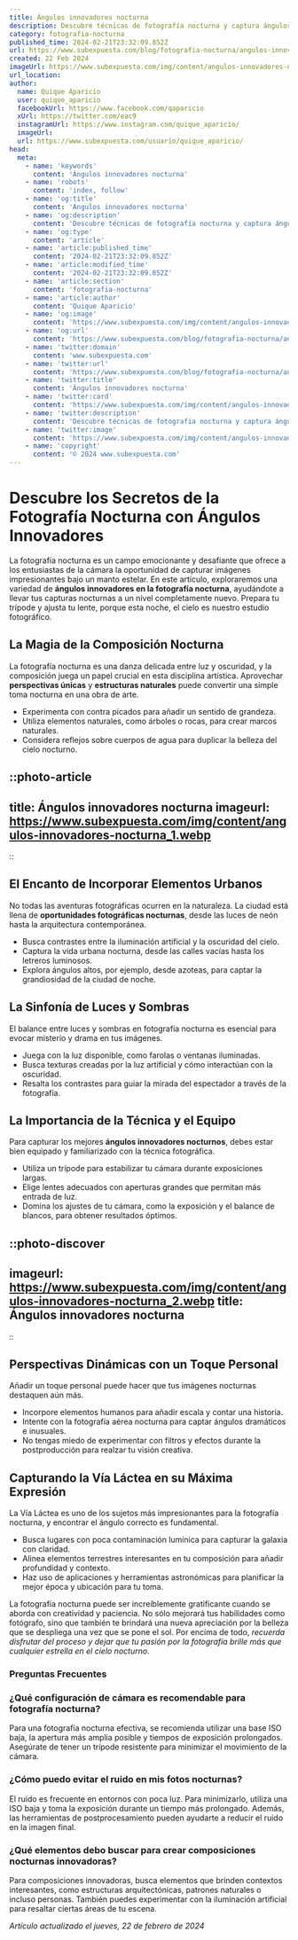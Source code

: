 ```yaml
---
title: Ángulos innovadores nocturna
description: Descubre técnicas de fotografía nocturna y captura ángulos innovadores. Trucos y consejos para transformar la noche en tu lienzo creativo.
category: fotografia-nocturna
published_time: 2024-02-21T23:32:09.852Z
url: https://www.subexpuesta.com/blog/fotografia-nocturna/angulos-innovadores-nocturna
created: 22 Feb 2024
imageUrl: https://www.subexpuesta.com/img/content/angulos-innovadores-nocturna_1.webp
url_location:
author:
  name: Quique Aparicio
  user: quique_aparicio
  facebookUrl: https://www.facebook.com/qaparicio
  xUrl: https://twitter.com/eac9
  instagramUrl: https://www.instagram.com/quique_aparicio/
  imageUrl: 
  url: https://www.subexpuesta.com/usuario/quique_aparicio/
head:
  meta:
    - name: 'keywords'
      content: 'Ángulos innovadores nocturna'
    - name: 'robots'
      content: 'index, follow'
    - name: 'og:title'
      content: 'Ángulos innovadores nocturna'
    - name: 'og:description'
      content: 'Descubre técnicas de fotografía nocturna y captura ángulos innovadores. Trucos y consejos para transformar la noche en tu lienzo creativo.'
    - name: 'og:type'
      content: 'article'
    - name: 'article:published_time'
      content: '2024-02-21T23:32:09.852Z'
    - name: 'article:modified_time'
      content: '2024-02-21T23:32:09.852Z'
    - name: 'article:section'
      content: 'fotografia-nocturna'
    - name: 'article:author'
      content: 'Quique Aparicio'
    - name: 'og:image'
      content: 'https://www.subexpuesta.com/img/content/angulos-innovadores-nocturna_1.webp'
    - name: 'og:url'
      content: 'https://www.subexpuesta.com/blog/fotografia-nocturna/angulos-innovadores-nocturna'
    - name: 'twitter:domain'
      content: 'www.subexpuesta.com'
    - name: 'twitter:url'
      content: 'https://www.subexpuesta.com/blog/fotografia-nocturna/angulos-innovadores-nocturna'
    - name: 'twitter:title'
      content: 'Ángulos innovadores nocturna'
    - name: 'twitter:card'
      content: 'https://www.subexpuesta.com/img/content/angulos-innovadores-nocturna_1.webp'
    - name: 'twitter:description'
      content: 'Descubre técnicas de fotografía nocturna y captura ángulos innovadores. Trucos y consejos para transformar la noche en tu lienzo creativo.'
    - name: 'twitter:image'
      content: 'https://www.subexpuesta.com/img/content/angulos-innovadores-nocturna_1.webp'
    - name: 'copyright'
      content: '© 2024 www.subexpuesta.com'
---
```

# Descubre los Secretos de la Fotografía Nocturna con Ángulos Innovadores

La fotografía nocturna es un campo emocionante y desafiante que ofrece a los entusiastas de la cámara la oportunidad de capturar imágenes impresionantes bajo un manto estelar. En este artículo, exploraremos una variedad de **ángulos innovadores en la fotografía nocturna**, ayudándote a llevar tus capturas nocturnas a un nivel completamente nuevo. Prepara tu trípode y ajusta tu lente, porque esta noche, el cielo es nuestro estudio fotográfico.

## La Magia de la Composición Nocturna

La fotografía nocturna es una danza delicada entre luz y oscuridad, y la composición juega un papel crucial en esta disciplina artística. Aprovechar **perspectivas únicas** y **estructuras naturales** puede convertir una simple toma nocturna en una obra de arte.

* Experimenta con contra picados para añadir un sentido de grandeza.
* Utiliza elementos naturales, como árboles o rocas, para crear marcos naturales.
* Considera reflejos sobre cuerpos de agua para duplicar la belleza del cielo nocturno.


::photo-article
---
title: Ángulos innovadores nocturna
imageurl: https://www.subexpuesta.com/img/content/angulos-innovadores-nocturna_1.webp
---
::


## El Encanto de Incorporar Elementos Urbanos

No todas las aventuras fotográficas ocurren en la naturaleza. La ciudad está llena de **oportunidades fotográficas nocturnas**, desde las luces de neón hasta la arquitectura contemporánea.

* Busca contrastes entre la iluminación artificial y la oscuridad del cielo.
* Captura la vida urbana nocturna, desde las calles vacías hasta los letreros luminosos.
* Explora ángulos altos, por ejemplo, desde azoteas, para captar la grandiosidad de la ciudad de noche.

## La Sinfonía de Luces y Sombras

El balance entre luces y sombras en fotografía nocturna es esencial para evocar misterio y drama en tus imágenes.

* Juega con la luz disponible, como farolas o ventanas iluminadas.
* Busca texturas creadas por la luz artificial y cómo interactúan con la oscuridad.
* Resalta los contrastes para guiar la mirada del espectador a través de la fotografía.

## La Importancia de la Técnica y el Equipo

Para capturar los mejores **ángulos innovadores nocturnos**, debes estar bien equipado y familiarizado con la técnica fotográfica.

* Utiliza un trípode para estabilizar tu cámara durante exposiciones largas.
* Elige lentes adecuados con aperturas grandes que permitan más entrada de luz.
* Domina los ajustes de tu cámara, como la exposición y el balance de blancos, para obtener resultados óptimos.


::photo-discover
---
imageurl: https://www.subexpuesta.com/img/content/angulos-innovadores-nocturna_2.webp
title: Ángulos innovadores nocturna
---
::


## Perspectivas Dinámicas con un Toque Personal

Añadir un toque personal puede hacer que tus imágenes nocturnas destaquen aún más.

* Incorpore elementos humanos para añadir escala y contar una historia.
* Intente con la fotografía aérea nocturna para captar ángulos dramáticos e inusuales.
* No tengas miedo de experimentar con filtros y efectos durante la postproducción para realzar tu visión creativa.

## Capturando la Vía Láctea en su Máxima Expresión

La Vía Láctea es uno de los sujetos más impresionantes para la fotografía nocturna, y encontrar el ángulo correcto es fundamental.

* Busca lugares con poca contaminación lumínica para capturar la galaxia con claridad.
* Alinea elementos terrestres interesantes en tu composición para añadir profundidad y contexto.
* Haz uso de aplicaciones y herramientas astronómicas para planificar la mejor época y ubicación para tu toma.

La fotografía nocturna puede ser increíblemente gratificante cuando se aborda con creatividad y paciencia. No sólo mejorará tus habilidades como fotógrafo, sino que también te brindará una nueva apreciación por la belleza que se despliega una vez que se pone el sol. Por encima de todo, *recuerda disfrutar del proceso y dejar que tu pasión por la fotografía brille más que cualquier estrella en el cielo nocturno*.

### Preguntas Frecuentes

### ¿Qué configuración de cámara es recomendable para fotografía nocturna?

Para una fotografía nocturna efectiva, se recomienda utilizar una base ISO baja, la apertura más amplia posible y tiempos de exposición prolongados. Asegúrate de tener un trípode resistente para minimizar el movimiento de la cámara.

### ¿Cómo puedo evitar el ruido en mis fotos nocturnas?

El ruido es frecuente en entornos con poca luz. Para minimizarlo, utiliza una ISO baja y toma la exposición durante un tiempo más prolongado. Además, las herramientas de postprocesamiento pueden ayudarte a reducir el ruido en la imagen final.

### ¿Qué elementos debo buscar para crear composiciones nocturnas innovadoras?

Para composiciones innovadoras, busca elementos que brinden contextos interesantes, como estructuras arquitectónicas, patrones naturales o incluso personas. También puedes experimentar con la iluminación artificial para resaltar ciertas áreas de tu escena.

_Artículo actualizado el jueves, 22 de febrero de 2024_